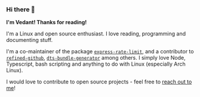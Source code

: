 ### Hi there 👋

**I'm Vedant! Thanks for reading!**

I'm a Linux and open source enthusiast. I love reading, programming and
documenting stuff.

I'm a co-maintainer of the package
[`express-rate-limit`](https://github.com/nfriedly/express-rate-limit), and a
contributor to
[`refined-github`](https://github.com/refined-github/refined-github),
[`dts-bundle-generator`](https://github.com/timocov/dts-bundle-generator) among
others. I simply love Node, Typescript, bash scripting and anything to do with
Linux (especially Arch Linux).

I would love to contribute to open source projects - feel free to
[reach out to me](https://github.com/gamemaker1/gamemaker1/discussions/1)!
